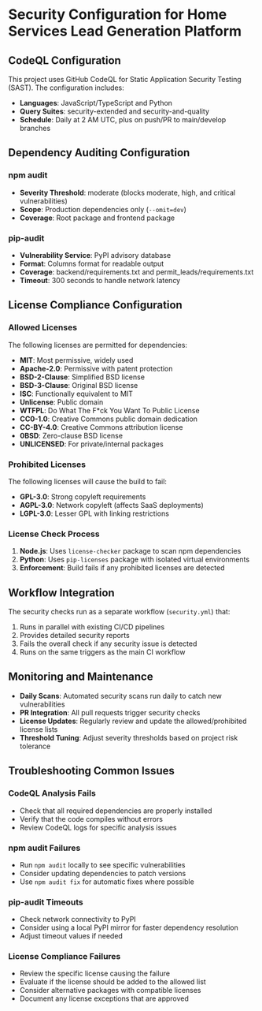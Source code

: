 # Security Configuration for Home Services Lead Generation Platform

## CodeQL Configuration
This project uses GitHub CodeQL for Static Application Security Testing (SAST). The configuration includes:
- **Languages**: JavaScript/TypeScript and Python
- **Query Suites**: security-extended and security-and-quality
- **Schedule**: Daily at 2 AM UTC, plus on push/PR to main/develop branches

## Dependency Auditing Configuration

### npm audit
- **Severity Threshold**: moderate (blocks moderate, high, and critical vulnerabilities)
- **Scope**: Production dependencies only (`--omit=dev`)
- **Coverage**: Root package and frontend package

### pip-audit
- **Vulnerability Service**: PyPI advisory database
- **Format**: Columns format for readable output
- **Coverage**: backend/requirements.txt and permit_leads/requirements.txt
- **Timeout**: 300 seconds to handle network latency

## License Compliance Configuration

### Allowed Licenses
The following licenses are permitted for dependencies:
- **MIT**: Most permissive, widely used
- **Apache-2.0**: Permissive with patent protection
- **BSD-2-Clause**: Simplified BSD license
- **BSD-3-Clause**: Original BSD license
- **ISC**: Functionally equivalent to MIT
- **Unlicense**: Public domain
- **WTFPL**: Do What The F*ck You Want To Public License
- **CC0-1.0**: Creative Commons public domain dedication
- **CC-BY-4.0**: Creative Commons attribution license
- **0BSD**: Zero-clause BSD license
- **UNLICENSED**: For private/internal packages

### Prohibited Licenses
The following licenses will cause the build to fail:
- **GPL-3.0**: Strong copyleft requirements
- **AGPL-3.0**: Network copyleft (affects SaaS deployments)
- **LGPL-3.0**: Lesser GPL with linking restrictions

### License Check Process
1. **Node.js**: Uses `license-checker` package to scan npm dependencies
2. **Python**: Uses `pip-licenses` package with isolated virtual environments
3. **Enforcement**: Build fails if any prohibited licenses are detected

## Workflow Integration
The security checks run as a separate workflow (`security.yml`) that:
1. Runs in parallel with existing CI/CD pipelines
2. Provides detailed security reports
3. Fails the overall check if any security issue is detected
4. Runs on the same triggers as the main CI workflow

## Monitoring and Maintenance
- **Daily Scans**: Automated security scans run daily to catch new vulnerabilities
- **PR Integration**: All pull requests trigger security checks
- **License Updates**: Regularly review and update the allowed/prohibited license lists
- **Threshold Tuning**: Adjust severity thresholds based on project risk tolerance

## Troubleshooting Common Issues

### CodeQL Analysis Fails
- Check that all required dependencies are properly installed
- Verify that the code compiles without errors
- Review CodeQL logs for specific analysis issues

### npm audit Failures
- Run `npm audit` locally to see specific vulnerabilities
- Consider updating dependencies to patch versions
- Use `npm audit fix` for automatic fixes where possible

### pip-audit Timeouts
- Check network connectivity to PyPI
- Consider using a local PyPI mirror for faster dependency resolution
- Adjust timeout values if needed

### License Compliance Failures
- Review the specific license causing the failure
- Evaluate if the license should be added to the allowed list
- Consider alternative packages with compatible licenses
- Document any license exceptions that are approved
